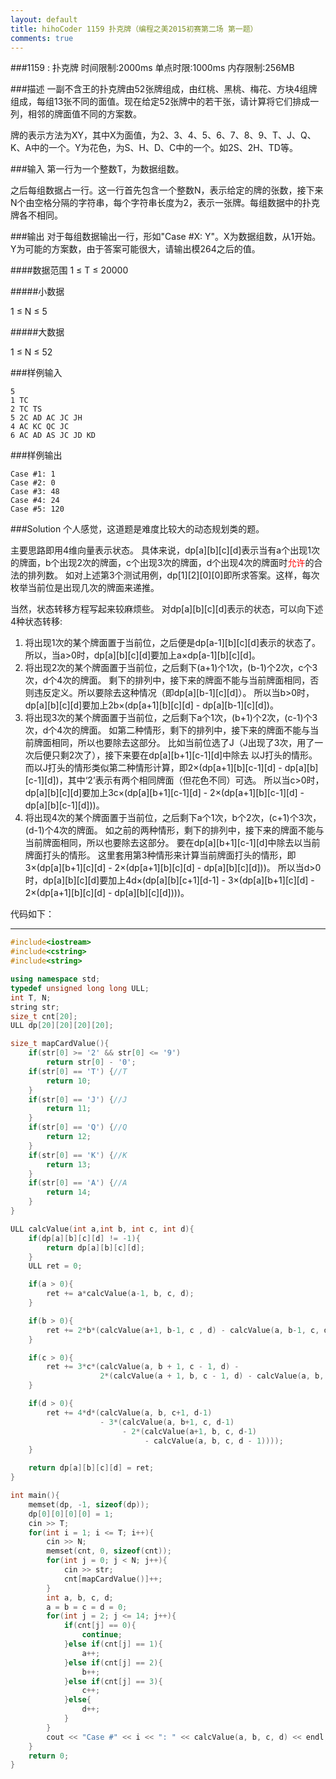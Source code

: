 ```yaml
---
layout: default
title: hihoCoder 1159 扑克牌（编程之美2015初赛第二场 第一题）
comments: true
---
```


###1159 : 扑克牌
时间限制:2000ms
单点时限:1000ms
内存限制:256MB

###描述
一副不含王的扑克牌由52张牌组成，由红桃、黑桃、梅花、方块4组牌组成，每组13张不同的面值。现在给定52张牌中的若干张，请计算将它们排成一列，相邻的牌面值不同的方案数。

牌的表示方法为XY，其中X为面值，为2、3、4、5、6、7、8、9、T、J、Q、K、A中的一个。Y为花色，为S、H、D、C中的一个。如2S、2H、TD等。

###输入
第一行为一个整数T，为数据组数。

之后每组数据占一行。这一行首先包含一个整数N，表示给定的牌的张数，接下来N个由空格分隔的字符串，每个字符串长度为2，表示一张牌。每组数据中的扑克牌各不相同。

###输出
对于每组数据输出一行，形如"Case #X: Y"。X为数据组数，从1开始。Y为可能的方案数，由于答案可能很大，请输出模264之后的值。

####数据范围
1 ≤ T ≤ 20000

#####小数据

1 ≤ N ≤ 5

#####大数据

1 ≤ N ≤ 52


###样例输入

```
5
1 TC
2 TC TS
5 2C AD AC JC JH
4 AC KC QC JC
6 AC AD AS JC JD KD
```
###样例输出
```
Case #1: 1
Case #2: 0
Case #3: 48
Case #4: 24
Case #5: 120
```

###Solution
个人感觉，这道题是难度比较大的动态规划类的题。

主要思路即用4维向量表示状态。
具体来说，dp[a][b][c][d]表示当有a个出现1次的牌面，b个出现2次的牌面，c个出现3次的牌面，d个出现4次的牌面时<font color="red">允许</font>的合法的排列数。
如对上述第3个测试用例，dp[1][2][0][0]即所求答案。这样，每次枚举当前位是出现几次的牌面来递推。

当然，状态转移方程写起来较麻烦些。
对dp[a][b][c][d]表示的状态，可以向下述4种状态转移:

1. 将出现1次的某个牌面置于当前位，之后便是dp[a-1][b][c][d]表示的状态了。
   所以，当a>0时，dp[a][b][c][d]要加上a&times;dp[a-1][b][c][d]。
2. 将出现2次的某个牌面置于当前位，之后剩下(a+1)个1次，(b-1)个2次，c个3次，d个4次的牌面。
剩下的排列中，接下来的牌面不能与当前牌面相同，否则违反定义。所以要除去这种情况（即dp[a][b-1][c][d]）。
所以当b>0时，dp[a][b][c][d]要加上2b&times;(dp[a+1][b][c][d] - dp[a][b-1][c][d])。
3. 将出现3次的某个牌面置于当前位，之后剩下a个1次，(b+1)个2次，(c-1)个3次，d个4次的牌面。
如第二种情形，剩下的排列中，接下来的牌面不能与当前牌面相同，所以也要除去这部分。
比如当前位选了J（J出现了3次，用了一次后便只剩2次了），接下来要在dp[a][b+1][c-1][d]中除去
以J打头的情形。
而以J打头的情形类似第二种情形计算，即2&times;(dp[a+1][b][c-1][d] - dp[a][b][c-1][d])，其中‘2’表示有两个相同牌面（但花色不同）可选。
所以当c>0时，dp[a][b][c][d]要加上3c&times;(dp[a][b+1][c-1][d] - 2&times;(dp[a+1][b][c-1][d] - dp[a][b][c-1][d]))。
4. 将出现4次的某个牌面置于当前位，之后剩下a个1次，b个2次，(c+1)个3次，(d-1)个4次的牌面。
如之前的两种情形，剩下的排列中，接下来的牌面不能与当前牌面相同，所以也要除去这部分。
要在dp[a][b+1][c-1][d]中除去以当前牌面打头的情形。
这里套用第3种情形来计算当前牌面打头的情形，即3&times;(dp[a][b+1][c][d] - 2&times;(dp[a+1][b][c][d] - dp[a][b][c][d]))。
所以当d>0时，dp[a][b][c][d]要加上4d&times;(dp[a][b][c+1][d-1] - 3&times;(dp[a][b+1][c][d] - 2&times;(dp[a+1][b][c][d] - dp[a][b][c][d])))。

代码如下：
***

```cpp
#include<iostream>
#include<cstring>
#include<string>

using namespace std;
typedef unsigned long long ULL;
int T, N;
string str;
size_t cnt[20];
ULL dp[20][20][20][20];

size_t mapCardValue(){
    if(str[0] >= '2' && str[0] <= '9')
        return str[0] - '0';
    if(str[0] == 'T') {//T
        return 10;
    }
    if(str[0] == 'J') {//J
        return 11;
    }
    if(str[0] == 'Q') {//Q
        return 12;
    }
    if(str[0] == 'K') {//K
        return 13;
    }
    if(str[0] == 'A') {//A
        return 14;
    }
}

ULL calcValue(int a,int b, int c, int d){
    if(dp[a][b][c][d] != -1){
        return dp[a][b][c][d];
    }
    ULL ret = 0;

    if(a > 0){
        ret += a*calcValue(a-1, b, c, d);
    }

    if(b > 0){
        ret += 2*b*(calcValue(a+1, b-1, c , d) - calcValue(a, b-1, c, d));
    }

    if(c > 0){
        ret += 3*c*(calcValue(a, b + 1, c - 1, d) -
                    2*(calcValue(a + 1, b, c - 1, d) - calcValue(a, b, c - 1, d)));
    }

    if(d > 0){
        ret += 4*d*(calcValue(a, b, c+1, d-1)
                    - 3*(calcValue(a, b+1, c, d-1)
                         - 2*(calcValue(a+1, b, c, d-1)
                              - calcValue(a, b, c, d - 1))));
    }

    return dp[a][b][c][d] = ret;
}

int main(){
    memset(dp, -1, sizeof(dp));
    dp[0][0][0][0] = 1;
    cin >> T;
    for(int i = 1; i <= T; i++){
        cin >> N;
        memset(cnt, 0, sizeof(cnt));
        for(int j = 0; j < N; j++){
            cin >> str;
            cnt[mapCardValue()]++;
        }
        int a, b, c, d;
        a = b = c = d = 0;
        for(int j = 2; j <= 14; j++){
            if(cnt[j] == 0){
                continue;
            }else if(cnt[j] == 1){
                a++;
            }else if(cnt[j] == 2){
                b++;
            }else if(cnt[j] == 3){
                c++;
            }else{
                d++;
            }
        }
        cout << "Case #" << i << ": " << calcValue(a, b, c, d) << endl;
    }
    return 0;
}

```
